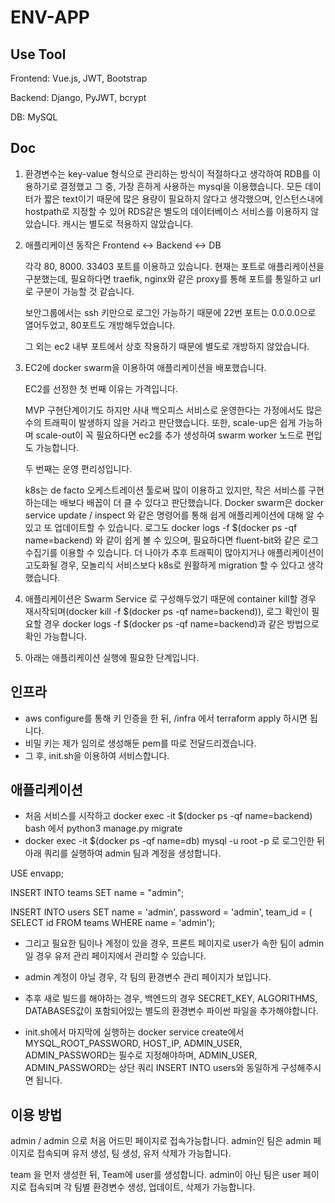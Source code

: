 # ENV-APP

## Use Tool
Frontend: Vue.js, JWT, Bootstrap

Backend: Django, PyJWT, bcrypt

DB: MySQL

## Doc

1. 환경변수는 key-value 형식으로 관리하는 방식이 적절하다고 생각하여 RDB를 이용하기로 결정했고 그 중, 가장 흔하게 사용하는 mysql을 이용했습니다. 
   모든 데이터가 짧은 text이기 때문에 많은 용량이 필요하지 않다고 생각했으며, 인스턴스내에 hostpath로 지정할 수 있어 RDS같은 별도의 데이터베이스 서비스를 이용하지 않았습니다.
   캐시는 별도로 적용하지 않았습니다.

2. 애플리케이션 동작은 Frontend <-> Backend <-> DB

   각각 80, 8000. 33403 포트를 이용하고 있습니다.
	 현재는 포트로 애플리케이션을 구분했는데, 필요하다면 traefik, nginx와 같은 proxy를 통해 포트를 통일하고 url로 구분이 가능할 것 같습니다.

	 보안그룹에서는 ssh 키만으로 로그인 가능하기 때문에 22번 포트는 0.0.0.0으로 열어두었고,
	 80포트도 개방해두었습니다.
	 
	 그 외는 ec2 내부 포트에서 상호 작용하기 때문에 별도로 개방하지 않았습니다.

3. EC2에 docker swarm을 이용하여 애플리케이션을 배포했습니다.

   EC2를 선정한 첫 번째 이유는 가격입니다.

	 MVP 구현단계이기도 하지만 사내 백오피스 서비스로 운영한다는 가정에서도 많은 수의 트래픽이 발생하지 않을 거라고 판단했습니다.
	 또한, scale-up은 쉽게 가능하며 scale-out이 꼭 필요하다면 ec2를 추가 생성하여 swarm worker 노드로 편입도 가능합니다.

	 두 번째는 운영 편리성입니다.

	 k8s는 de facto 오케스트레이션 툴로써 많이 이용하고 있지만, 작은 서비스를 구현하는데는 배보다 배꼽이 더 클 수 있다고 판단했습니다.
	 Docker swarm은 docker service update / inspect 와 같은 명령어를 통해 쉽게 애플리케이션에 대해 알 수 있고 또 업데이트할 수 있습니다.
	 로그도 docker logs -f $(docker ps -qf name=backend) 와 같이 쉽게 볼 수 있으며, 필요하다면 fluent-bit와 같은 로그 수집기를 이용할 수 있습니다.
	 더 나아가 추후 트래픽이 많아지거나 애플리케이션이 고도화될 경우, 모놀리식 서비스보다 k8s로 원활하게 migration 할 수 있다고 생각했습니다.


4. 애플리케이션은 Swarm Service 로 구성해두었기 때문에 container kill할 경우 재시작되며(docker kill -f $(docker ps -qf name=backend)), 로그 확인이 필요할 경우 docker logs -f $(docker ps -qf name=backend)과 같은 방법으로 확인 가능합니다.

5. 아래는 애플리케이션 실행에 필요한 단계입니다.

## 인프라
- aws configure를 통해 키 인증을 한 뒤, /infra 에서 terraform apply 하시면 됩니다.
- 비밀 키는 제가 임의로 생성해둔 pem를 따로 전달드리겠습니다.
- 그 후, init.sh을 이용하여 서비스합니다.

## 애플리케이션
- 처음 서비스를 시작하고 docker exec -it $(docker ps -qf name=backend) bash 에서 python3 manage.py migrate 
- docker exec -it $(docker ps -qf name=db) mysql -u root -p 로 로그인한 뒤 아래 쿼리를 실행하여 admin 팀과 계정을 생성합니다.

USE envapp;

INSERT INTO teams SET name = "admin";

INSERT INTO users 
   SET name = 'admin', password = 'admin',
       team_id = (
       SELECT id
         FROM teams
        WHERE name = 'admin');

- 그리고 필요한 팀이나 계정이 있을 경우, 프론트 페이지로 user가 속한 팀이 admin일 경우 유저 관리 페이지에서 관리할 수 있습니다.
- admin 계정이 아닐 경우, 각 팀의 환경변수 관리 페이지가 보입니다.

- 추후 새로 빌드를 해야하는 경우, 백엔드의 경우 SECRET_KEY, ALGORITHMS, DATABASES값이 포함되어있는 별도의 환경변수 파이썬 파일을 추가해야합니다.
- init.sh에서 마지막에 실행하는 docker service create에서 MYSQL_ROOT_PASSWORD, HOST_IP, ADMIN_USER, ADMIN_PASSWORD는 필수로 지정해야하며, ADMIN_USER, ADMIN_PASSWORD는 상단 쿼리 INSERT INTO users와 동일하게 구성해주시면 됩니다.

## 이용 방법
admin / admin 으로 처음 어드민 페이지로 접속가능합니다.
admin인 팀은 admin 페이지로 접속되며 유저 생성, 팀 생성, 유저 삭제가 가능합니다.

team 을 먼저 생성한 뒤, Team에 user를 생성합니다.
admin이 아닌 팀은 user 페이지로 접속되며 각 팀별 환경변수 생성, 업데이트, 삭제가 가능합니다.